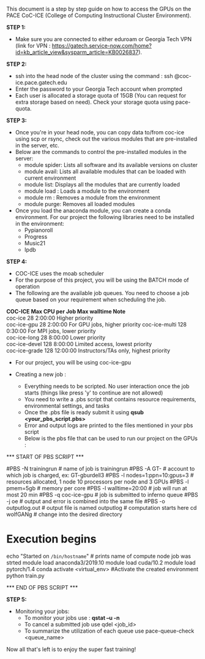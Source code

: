 This document is a step by step guide on how to access the GPUs on the PACE CoC-ICE (College of Computing Instructional Cluster Environment).

**STEP 1:**
- Make sure you are connected to either eduroam or Georgia Tech VPN (link for VPN : https://gatech.service-now.com/home?id=kb_article_view&sysparm_article=KB0026837).

**STEP 2:**
- ssh into the head node of the cluster using the command : ssh <username>@coc-ice.pace.gatech.edu
- Enter the password to your Georgia Tech account when prompted
- Each user is allocated a storage quota of 15GB (You can request for extra storage based on need). Check your storage quota using pace-quota.

**STEP 3:**
- Once you're in your head node, you can copy data to/from coc-ice using scp or rsync, check out the various modules that are pre-installed in the server, etc.
- Below are the commands to control the pre-installed modules in the server:
  - module spider: Lists all software and its available versions on cluster
  - module avail: Lists all available modules that can be loaded with current environment
  - module list: Displays all the modules that are currently loaded
  - module load <module name>: Loads a module to the environment
  - module rm <module name>: Removes a module from the environment
  - module purge: Removes all loaded modules
- Once you load the anaconda module, you can create a conda environment. For our project the following libraries need to be installed in the environment:
  - Pypianoroll
  - Progress
  - Music21
  - Ipdb

**STEP 4:**
- COC-ICE uses the moab scheduler
- For the purpose of this project, you will be using the BATCH mode of operation
- The following are the available job queues. You need to choose a job queue based on your requirement when scheduling the job.

**COC-ICE	  Max CPU per Job	Max walltime	    Note**	
coc-ice	      28	        2:00:00	      Higher priority	
coc-ice-gpu	  28	        2:00:00	      For GPU jobs, higher priority	
coc-ice-multi	128	        0:30:00	      For MPI jobs, lower priority	
coc-ice-long	28	        8:00:00	      Lower priority	
coc-ice-devel	128	        8:00:00	      Limited access, lowest priority	
coc-ice-grade	128	        12:00:00	    Instructors/TAs only, highest priority	

- For our project, you will be using coc-ice-gpu
- Creating a new job :

  - Everything needs to be scripted. No user interaction once the job starts (things like press 'y' to continue are not allowed)
  - You need to write a .pbs script that contains resource requirements, environmental settings, and tasks
  - Once the .pbs file is ready submit it using **qsub <your_pbs_script.pbs>**
  - Error and output logs are printed to the files mentioned in your pbs script
  - Below is the pbs file that can be used to run our project on the GPUs :

*** START OF PBS SCRIPT ***
  
#PBS -N trainingrun                     # name of job is trainingrun
#PBS -A GT-<username>                   # account to which job is charged, ex: GT-gburdell3
#PBS -l nodes=1:ppn=10:gpus=3           # resources allocated, 1 node 10 processors per node and 3 GPUs
#PBS -l pmem=5gb                        # memory per core
#PBS -l walltime=20:00                  # job will run at most 20 min
#PBS -q coc-ice-gpu                     # job is submitted to inferno queue
#PBS -j oe                              # output and error is combined into the same file
#PBS -o outputlog.out                   # output file is named outputlog
                                        # computation starts here
cd wolfGANg                             # change into the desired directory

# Execution begins
echo "Started on `/bin/hostname`"       # prints name of compute node job was strted
module load anaconda3/2019.10
module load cuda/10.2
module load pytorch/1.4
conda activate <virtual_env>            #Activate the created environment
python train.py
  
*** END OF PBS SCRIPT ***


**STEP 5:**
- Monitoring your jobs:
  - To monitor your jobs use : **qstat –u <username> -n**
  - To cancel a submitted job use qdel <job_id>
  - To summarize the utilization of each queue use pace-queue-check <queue_name>
  
Now all that's left is to enjoy the super fast training!
